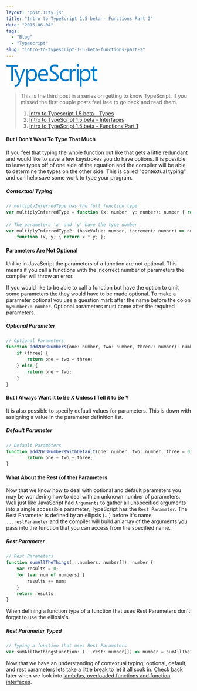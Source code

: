 ```yaml
---
layout: "post.11ty.js"
title: "Intro to TypeScript 1.5 beta - Functions Part 2"
date: "2015-06-04"
tags: 
  - "Blog"
  - "Typescript"
slug: "intro-to-typescript-1-5-beta-functions-part-2"
---
```


![TypeScript](images/typescript_logo_small1.png)

> This is the third post in a series on getting to know TypeScript. If you missed the first couple posts feel free to go back and read them.
> 
> 1. [Intro to Typescript 1.5 beta - Types](/2015/05/29/intro-to-typescript-1-5-beta-types/)
> 2. [Intro to TypeScript 1.5 beta - Interfaces](/2015/06/01/intro-to-typescript-1-5-beta-interfaces/)
> 3. [Intro to TypeScript 1.5 beta - Functions Part 1](/2015/06/04/intro-to-typescript-1-5-beta-functions-part-1/)

#### But I Don't Want To Type That Much

If you feel that typing the whole function out like that gets a little redundant and would like to save a few keystrokes you do have options. It is possible to leave types off of one side of the equation and the compiler will be able to determine the types on the other side. This is called "contextual typing" and can help save some work to type your program.

##### Contextual Typing

```javascript
// multiplyInferredType has the full function type
var multiplyInferredType = function (x: number, y: number): number { return x * y; };

// The parameters 'x' and 'y' have the type number
var multiplyInferredType2: (baseValue: number, increment: number) => number =  
    function (x, y) { return x * y; };
```

#### Parameters Are Not Optional

Unlike in JavaScript the parameters of a function are not optional. This means if you call a functions with the incorrect number of parameters the compiler will throw an error.

If you would like to be able to call a function but have the option to omit some parameters the they would have to be made optional. To make a parameter optional you use a question mark after the name before the colon `myNumber?: number`. Optional parameters must come after the required parameters.

##### Optional Parameter

```javascript
// Optional Parameters
function add2Or3Numbers(one: number, two: number, three?: number): number {  
    if (three) {
        return one + two + three;
    } else {
        return one + two;
    }
}
```

#### But I Always Want it to Be X Unless I Tell it to Be Y

It is also possible to specify default values for parameters. This is down with assigning a value in the parameter definition list.

##### Default Parameter

```javascript
// Default Parameters
function add2Or3NumbersWithDefault(one: number, two: number, three = 0): number {  
        return one + two + three;
}
```

#### What About the Rest (of the) Parameters

Now that we know how to deal with optional and default parameters you may be wondering how to deal with an unknown number of parameters. Well just like JavaScript had `Arguments` to gather all unspecified arguments into a single accessible parameter, TypeScript has the `Rest Parameter`. The Rest Parameter is defined by an ellipsis (...) before it's name `...restParameter` and the compiler will build an array of the arguments you pass into the function that you can access from the specified name.

##### Rest Parameter

```javascript
// Rest Parameters
function sumAllTheThings(...numbers: number[]): number {  
    var results = 0;
    for (var num of numbers) {
        results += num;
    }
    return results
}
```

When defining a function type of a function that uses Rest Parameters don't forget to use the ellipsis's.

##### Rest Parameter Typed

```javascript
// Typing a function that uses Rest Parameters
var sumAllTheThingsFunction: (...rest: number[]) => number = sumAllTheThings;  
```

Now that we have an understanding of contextual typing; optional, default, and rest parameters lets take a little break to let it all soak in. Check back later when we look into [lambdas, overloaded functions and function interfaces](/2015/06/08/intro-to-typescript-1-5-beta-functions-part-3/).
